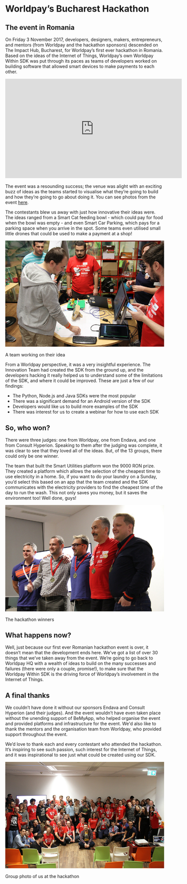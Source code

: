 # Worldpay’s Bucharest Hackathon
## The event in Romania
On Friday 3 November 2017, developers, designers, makers, entrepreneurs, and  mentors (from Worldpay and the hackathon sponsors) descended on The Impact Hub, Bucharest, for Worldpay’s first ever hackathon in Romania. Based on the ideas of the Internet of Things, Worldpay’s own Worldpay Within SDK was put through its paces as teams of developers worked on building software that allowed smart devices to make payments to each other.

<iframe width="560" height="315" src="https://www.youtube.com/embed/zm2vLlktVmk" frameborder="0" gesture="media" allow="encrypted-media" allowfullscreen></iframe>

The event was a resounding success; the venue was alight with an exciting buzz of ideas as the teams started to visualise what they’re going to build and how they’re going to go about doing it. You can see photos from the event [here](https://www.flickr.com/photos/bemyapp/albums/72157662247969258/page1).

The contestants blew us away with just how innovative their ideas were. The ideas ranged from a Smart Cat feeding bowl - which could pay for food when the bowl was empty - and even Smart Car Parking, which pays for a parking space when you arrive in the spot. Some teams even utilised small little drones that could be used to make a payment at a shop!

![Development work](images/hackathon-photos/photo-1.jpg)
<figcaption>A team working on their idea</figcaption>

From a Worldpay perspective, it was a very insightful experience. The Innovation Team had created the SDK from the ground up, and the developers hacking it really helped us to understand some of the limitations of the SDK, and where it could be improved. These are just a few of our findings:

* 	The Python, Node.js and Java SDKs were the most popular
* 	There was a significant demand for an Android version of the SDK
* 	Developers would like us to build more examples of the SDK
* 	There was interest for us to create a webinar for how to use each SDK

## So, who won?
There were three judges: one from Worldpay, one from Endava, and one from Consult Hyperion. Speaking to them after the judging was complete, it was clear to see that they loved all of the ideas. But, of the 13 groups, there could only be one winner.

The team that built the Smart Utilities platform won the 9000 RON prize. They created a platform which allows the selection of the cheapest time to use electricity in a home. So, if you want to do your laundry on a Sunday, you’d select this based on an app that the team created and the SDK communicates with the electricity providers to find the cheapest time of the day to run the wash. This not only saves you money, but it saves the environment too! Well done, guys!

![Smart Utilities](images/hackathon-photos/photo-2.jpg)
<figcaption>The hackathon winners</figcaption>

## What happens now?
Well, just because our first ever Romanian hackathon event is over, it doesn’t mean that the development ends here. We’ve got a list of over 30 things that we’ve taken away from the event. We’re going to go back to Worldpay HQ with a wealth of ideas to build on the many successes and failures (there were only a couple, promise!), to make sure that the Worldpay Within SDK is the driving force of Worldpay’s involvement in the Internet of Things.

## A final thanks
We couldn’t have done it without our sponsors Endava and Consult Hyperion (and their judges). And the event wouldn’t have even taken place without the unending support of BeMyApp, who helped organise the event and provided platforms and infrastructure for the event. We'd also like to thank the  mentors and the organisation team from Worldpay, who provided support throughout the event.

We’d love to thank each and every contestant who attended the hackathon. It’s inspiring to see such passion, such interest for the Internet of Things, and it was inspirational to see just what could be created using our SDK.

![The contestants, mentors and sponsors](images/hackathon-photos/photo-3.jpg)
<figcaption>Group photo of us at the hackathon</figcaption>
